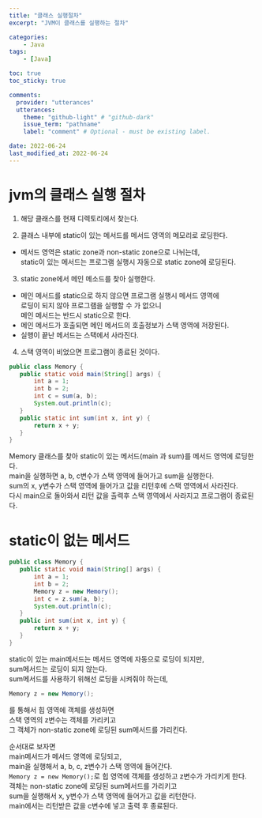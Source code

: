 ```yaml
---
title: "클래스 실행절차"
excerpt: "JVM이 클래스를 실행하는 절차"

categories:
    - Java
tags:
    - [Java]

toc: true
toc_sticky: true

comments:
  provider: "utterances"
  utterances:
    theme: "github-light" # "github-dark"
    issue_term: "pathname"
    label: "comment" # Optional - must be existing label.

date: 2022-06-24
last_modified_at: 2022-06-24
---
```

# jvm의 클래스 실행 절차
1. 해당 클래스를 현재 디렉토리에서 찾는다.  

2. 클래스 내부에 static이 있는 메서드를 메서드 영역의 메모리로 로딩한다.  
 - 메서드 영역은 static zone과 non-static zone으로 나뉘는데,  
 static이 있는 메서드는 프로그램 실행시 자동으로 static zone에 로딩된다. 

3. static zone에서 메인 메소드를 찾아 실행한다.  
 - 메인 메서드를 static으로 하지 않으면 프로그램 실행시 메서드 영역에  
 로딩이 되지 않아 프로그램을 실행할 수 가 없으니  
 메인 메서드는 반드시 static으로 한다.  
 - 메인 메서드가 호출되면 메인 메서드의 호출정보가 스택 영역에 저장된다.  
 - 실행이 끝난 메서드는 스택에서 사라진다.  

 4. 스택 영역이 비었으면 프로그램이 종료된 것이다.  
 ```java
 public class Memory {
    public static void main(String[] args) {
        int a = 1;
        int b = 2;
        int c = sum(a, b);
        System.out.println(c);
    }
    public static int sum(int x, int y) {
        return x + y;
    }
 }
 ```
 Memory 클래스를 찾아 static이 있는 메서드(main 과 sum)를 메서드 영역에 로딩한다.  
 main을 실행하면 a, b, c변수가 스택 영역에 들어가고 sum을 실행한다.  
 sum의 x, y변수가 스택 영역에 들어가고 값을 리턴후에 스택 영역에서 사라진다.  
 다시 main으로 돌아와서 리턴 값을 출력후 스택 영역에서 사라지고 프로그램이 종료된다.  
 
# static이 없는 메서드
```java
public class Memory {
   public static void main(String[] args) {
       int a = 1;
       int b = 2;
       Memory z = new Memory();
       int c = z.sum(a, b);
       System.out.println(c);
   }
   public int sum(int x, int y) {
       return x + y;
   }
}
```
 static이 있는 main메서드는 메서드 영역에 자동으로 로딩이 되지만,  
 sum메서드는 로딩이 되지 않는다.  
 sum메서드를 사용하기 위해선 로딩을 시켜줘야 하는데,  
 ```java
 Memory z = new Memory();
 ```
를 통해서 힙 영역에 객체를 생성하면  
스택 영역의 z변수는 객체를 가리키고  
그 객체가 non-static zone에 로딩된 sum메서드를 가리킨다.

순서대로 보자면  
main메서드가 메서드 영역에 로딩되고,  
main을 실행해서 a, b, c, z변수가 스택 영역에 들어간다.  
```Memory z = new Memory();```로 힙 영역에 객체를 생성하고 z변수가 가리키게 한다.  
객체는 non-static zone에 로딩된 sum메서드를 가리키고  
sum을 실행해서 x, y변수가 스택 영역에 들어가고 값을 리턴한다.  
main에서는 리턴받은 값을 c변수에 넣고 출력 후 종료된다.
